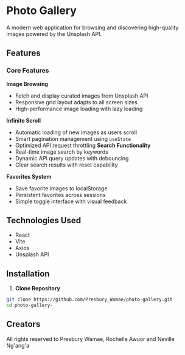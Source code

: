 # Photo Gallery

A modern web application for browsing and discovering high-quality images powered by the Unsplash API.

## Features

### Core Features
**Image Browsing**
- Fetch and display curated images from Unsplash API
- Responsive grid layout adapts to all screen sizes
- High-performance image loading with lazy loading

**Infinite Scroll**
- Automatic loading of new images as users scroll
- Smart pagination management using `useState`
- Optimized API request throttling
 **Search Functionality**
- Real-time image search by keywords
- Dynamic API query updates with debouncing
- Clear search results with reset capability

 **Favorites System**
- Save favorite images to localStorage
- Persistent favorites across sessions
- Simple toggle interface with visual feedback

## Technologies Used

 - React
 - Vite
 - Axios
 - Unsplash API

## Installation

1. **Clone Repository**
```bash
git clone https://github.com/Presbury_Wamae/photo-gallery.git
cd photo-gallery-

``` 

## Creators 

All rights reserved to Presbury Wamae, Rochelle Awuor and Neville Ng'ang'a


